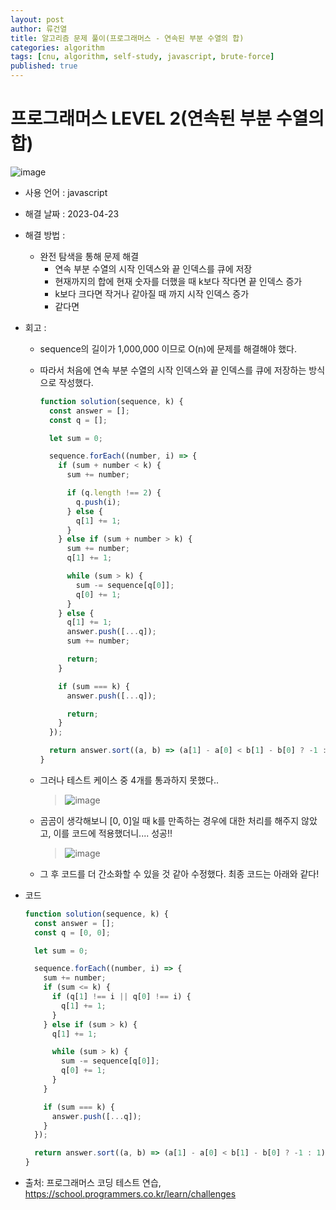 ```yaml
---
layout: post
author: 류건열
title: 알고리즘 문제 풀이(프로그래머스 - 연속된 부분 수열의 합)
categories: algorithm
tags: [cnu, algorithm, self-study, javascript, brute-force]
published: true
---
```


# 프로그래머스 LEVEL 2(연속된 부분 수열의 합)

![image](https://user-images.githubusercontent.com/34560965/233803916-99a7a589-0bca-4ed5-99e4-047b8b604284.png)

- 사용 언어 : javascript

- 해결 날짜 : 2023-04-23

- 해결 방법 :

  - 완전 탐색을 통해 문제 해결
    - 연속 부분 수열의 시작 인덱스와 끝 인덱스를 큐에 저장
    - 현재까지의 합에 현재 숫자를 더했을 때 k보다 작다면 끝 인덱스 증가
    - k보다 크다면 작거나 같아질 때 까지 시작 인덱스 증가
    - 같다면

- 회고 :

  - sequence의 길이가 1,000,000 이므로 O(n)에 문제를 해결해야 했다.
  - 따라서 처음에 연속 부분 수열의 시작 인덱스와 끝 인덱스를 큐에 저장하는 방식으로 작성했다.

    ```javascript
    function solution(sequence, k) {
      const answer = [];
      const q = [];

      let sum = 0;

      sequence.forEach((number, i) => {
        if (sum + number < k) {
          sum += number;

          if (q.length !== 2) {
            q.push(i);
          } else {
            q[1] += 1;
          }
        } else if (sum + number > k) {
          sum += number;
          q[1] += 1;

          while (sum > k) {
            sum -= sequence[q[0]];
            q[0] += 1;
          }
        } else {
          q[1] += 1;
          answer.push([...q]);
          sum += number;

          return;
        }

        if (sum === k) {
          answer.push([...q]);

          return;
        }
      });

      return answer.sort((a, b) => (a[1] - a[0] < b[1] - b[0] ? -1 : 1))[0];
    }
    ```

  - 그러나 테스트 케이스 중 4개를 통과하지 못했다..

    > ![image](https://user-images.githubusercontent.com/34560965/233804052-b54bbef2-71c6-4576-9c68-422e489e916e.png)

  - 곰곰이 생각해보니 [0, 0]일 때 k를 만족하는 경우에 대한 처리를 해주지 않았고, 이를 코드에 적용했더니.... 성공!!

    > ![image](https://user-images.githubusercontent.com/34560965/233804151-be54d2fb-6207-40f0-a52a-3b2df3ab9437.png)

  - 그 후 코드를 더 간소화할 수 있을 것 같아 수정했다. 최종 코드는 아래와 같다!

- 코드

  ```javascript
  function solution(sequence, k) {
    const answer = [];
    const q = [0, 0];

    let sum = 0;

    sequence.forEach((number, i) => {
      sum += number;
      if (sum <= k) {
        if (q[1] !== i || q[0] !== i) {
          q[1] += 1;
        }
      } else if (sum > k) {
        q[1] += 1;

        while (sum > k) {
          sum -= sequence[q[0]];
          q[0] += 1;
        }
      }

      if (sum === k) {
        answer.push([...q]);
      }
    });

    return answer.sort((a, b) => (a[1] - a[0] < b[1] - b[0] ? -1 : 1))[0];
  }
  ```

- 출처: 프로그래머스 코딩 테스트 연습, https://school.programmers.co.kr/learn/challenges
